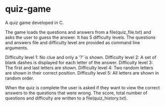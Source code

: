 # quiz-game

A quiz game developed in C.

The game loads the questions and answers from a file(quiz_file.txt) and asks the user to guess the answer.
It has 5 difficulty levels.
The questions and answers file and difficulty level are provided as command line arguments.

Difficulty level 1: No clue and only a '?' is shown.
Difficulty level 2: A set of blank dashes is displayed for each letter of the answer.
Difficulty level 3: The first and last letters are shown.
Difficulty level 4: Two random letters are shown in their correct position.
Difficulty level 5: All letters are shown in random order.

When the quiz is complete the user is asked if they want to view the correct answers to the questions that were wrong.
The score, total number of questions and difficulty are written to a file(quiz_history.txt).
